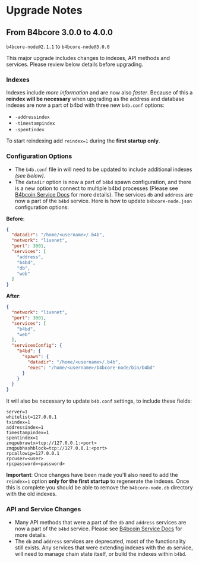 # Upgrade Notes

## From B4bcore 3.0.0 to 4.0.0

`b4bcore-node@2.1.1` to `b4bcore-node@3.0.0`

This major upgrade includes changes to indexes, API methods and services. Please review below details before upgrading.

### Indexes

Indexes include *more information* and are now also *faster*. Because of this a **reindex will be necessary** when upgrading as the address and database indexes are now a part of b4bd with three new `b4b.conf` options:
- `-addressindex`
- `-timestampindex`
- `-spentindex`

To start reindexing add `reindex=1` during the **first startup only**.

### Configuration Options

- The `b4b.conf` file in will need to be updated to include additional indexes *(see below)*.
- The `datadir` option is now a part of `b4bd` spawn configuration, and there is a new option to connect to multiple b4bd processes (Please see [B4bcoin Service Docs](services/b4bd.md) for more details). The services `db` and `address` are now a part of the `b4bd` service. Here is how to update `b4bcore-node.json` configuration options:

**Before**:
```json
{
  "datadir": "/home/<username>/.b4b",
  "network": "livenet",
  "port": 3001,
  "services": [
    "address",
    "b4bd",
    "db",
    "web"
  ]
}
```

**After**:
```json
{
  "network": "livenet",
  "port": 3001,
  "services": [
    "b4bd",
    "web"
  ],
  "servicesConfig": {
    "b4bd": {
      "spawn": {
        "datadir": "/home/<username>/.b4b",
        "exec": "/home/<username>/b4bcore-node/bin/b4bd"
      }
    }
  }
}
```

It will also be necessary to update `b4b.conf` settings, to include these fields:
```
server=1
whitelist=127.0.0.1
txindex=1
addressindex=1
timestampindex=1
spentindex=1
zmqpubrawtx=tcp://127.0.0.1:<port>
zmqpubhashblock=tcp://127.0.0.1:<port>
rpcallowip=127.0.0.1
rpcuser=<user>
rpcpassword=<password>
```

**Important**: Once changes have been made you'll also need to add the `reindex=1` option **only for the first startup** to regenerate the indexes. Once this is complete you should be able to remove the `b4bcore-node.db` directory with the old indexes.

### API and Service Changes
- Many API methods that were a part of the `db` and `address` services are now a part of the `b4bd` service. Please see [B4bcoin Service Docs](services/b4bd.md) for more details.
- The `db` and `address` services are deprecated, most of the functionality still exists. Any services that were extending indexes with the `db` service, will need to manage chain state itself, or build the indexes within `b4bd`.
